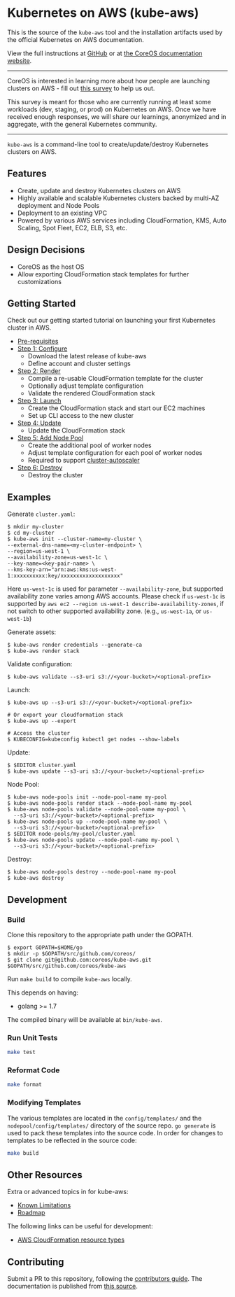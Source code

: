 # Kubernetes on AWS (kube-aws)

This is the source of the `kube-aws` tool and the installation artifacts used by the official Kubernetes on AWS documentation.

View the full instructions at [GitHub](/Documentation/kubernetes-on-aws.md) or at [the CoreOS documentation website](https://coreos.com/kubernetes/docs/latest/kubernetes-on-aws.html).

---

CoreOS is interested in learning more about how people are launching clusters on AWS - fill out [this survey](https://docs.google.com/forms/d/e/1FAIpQLSf7rktZ_1QABIPkzYqxlMuGSE4W82ZFUYmyYk0ER7tqHMPBRg/viewform) to help us out.

This survey is meant for those who are currently running at least some workloads (dev, staging, or prod) on Kubernetes on AWS. Once we have received enough responses, we will share our learnings, anonymized and in aggregate, with the general Kubernetes community.

---

`kube-aws` is a command-line tool to create/update/destroy Kubernetes clusters on AWS.

## Features

* Create, update and destroy Kubernetes clusters on AWS
* Highly available and scalable Kubernetes clusters backed by multi-AZ deployment and Node Pools
* Deployment to an existing VPC
* Powered by various AWS services including CloudFormation, KMS, Auto Scaling, Spot Fleet, EC2, ELB, S3, etc.

## Design Decisions

* CoreOS as the host OS
* Allow exporting CloudFormation stack templates for further customizations

## Getting Started

Check out our getting started tutorial on launching your first Kubernetes cluster in AWS.

* [Pre-requisites](/Documentation/kubernetes-on-aws-prerequisites.md)
* [Step 1: Configure](/Documentation/kubernetes-on-aws.md)
  * Download the latest release of kube-aws
  * Define account and cluster settings
* [Step 2: Render](/Documentation/kubernetes-on-aws-render.md)
  * Compile a re-usable CloudFormation template for the cluster
  * Optionally adjust template configuration
  * Validate the rendered CloudFormation stack
* [Step 3: Launch](/Documentation/kubernetes-on-aws-launch.md)
  * Create the CloudFormation stack and start our EC2 machines
  * Set up CLI access to the new cluster
* [Step 4: Update](/Documentation/kube-aws-cluster-updates.md)
  * Update the CloudFormation stack
* [Step 5: Add Node Pool](/Documentation/kubernetes-on-aws-node-pool.md)
  * Create the additional pool of worker nodes
  * Adjust template configuration for each pool of worker nodes
  * Required to support [cluster-autoscaler](https://github.com/kubernetes/contrib/tree/master/cluster-autoscaler)
* [Step 6: Destroy](/Documentation/kubernetes-on-aws-destroy.md)
  * Destroy the cluster

## Examples

Generate `cluster.yaml`:

```
$ mkdir my-cluster
$ cd my-cluster
$ kube-aws init --cluster-name=my-cluster \
--external-dns-name=<my-cluster-endpoint> \
--region=us-west-1 \
--availability-zone=us-west-1c \
--key-name=<key-pair-name> \
--kms-key-arn="arn:aws:kms:us-west-1:xxxxxxxxxx:key/xxxxxxxxxxxxxxxxxxx"
```

Here `us-west-1c` is used for parameter `--availability-zone`, but supported availability zone varies among AWS accounts.
Please check if `us-west-1c` is supported by `aws ec2 --region us-west-1 describe-availability-zones`, if not switch to other supported availability zone. (e.g., `us-west-1a`, or `us-west-1b`)

Generate assets:

```
$ kube-aws render credentials --generate-ca
$ kube-aws render stack
```

Validate configuration:

```
$ kube-aws validate --s3-uri s3://<your-bucket>/<optional-prefix>
```

Launch:

```
$ kube-aws up --s3-uri s3://<your-bucket>/<optional-prefix>

# Or export your cloudformation stack
$ kube-aws up --export

# Access the cluster
$ KUBECONFIG=kubeconfig kubectl get nodes --show-labels
```

Update:

```
$ $EDITOR cluster.yaml
$ kube-aws update --s3-uri s3://<your-bucket>/<optional-prefix>
```

Node Pool:

```
$ kube-aws node-pools init --node-pool-name my-pool
$ kube-aws node-pools render stack --node-pool-name my-pool
$ kube-aws node-pools validate --node-pool-name my-pool \
  --s3-uri s3://<your-bucket>/<optional-prefix>
$ kube-aws node-pools up --node-pool-name my-pool \
  --s3-uri s3://<your-bucket>/<optional-prefix>
$ $EDITOR node-pools/my-pool/cluster.yaml
$ kube-aws node-pools update --node-pool-name my-pool \
  --s3-uri s3://<your-bucket>/<optional-prefix>
```

Destroy:

```
$ kube-aws node-pools destroy --node-pool-name my-pool
$ kube-aws destroy
```

## Development

### Build

Clone this repository to the appropriate path under the GOPATH.

```
$ export GOPATH=$HOME/go
$ mkdir -p $GOPATH/src/github.com/coreos/
$ git clone git@github.com:coreos/kube-aws.git $GOPATH/src/github.com/coreos/kube-aws
```

Run `make build` to compile `kube-aws` locally.

This depends on having:
* golang >= 1.7

The compiled binary will be available at `bin/kube-aws`.

### Run Unit Tests

```sh
make test
```

### Reformat Code

```sh
make format
```

### Modifying Templates

The various templates are located in the `config/templates/` and the `nodepool/config/templates/` directory of the source repo. `go generate` is used to pack these templates into the source code. In order for changes to templates to be reflected in the source code:

```sh
make build
```

## Other Resources

Extra or advanced topics in for kube-aws:

* [Known Limitations](/Documentation/kubernetes-on-aws-limitations.md)
* [Roadmap](/ROADMAP.md)

The following links can be useful for development:

- [AWS CloudFormation resource types](http://docs.aws.amazon.com/AWSCloudFormation/latest/UserGuide/aws-template-resource-type-ref.html)

## Contributing

Submit a PR to this repository, following the [contributors guide](CONTRIBUTING.md).
The documentation is published from [this source](Documentation/kubernetes-on-aws.md).
